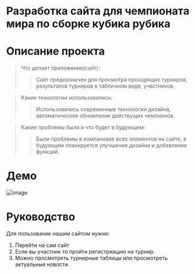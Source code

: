 # Разработка сайта для чемпионата мира по сборке кубика рубика 

# Описание проекта

> Что делает приложение(сайт):
> > Сайт предназначен для просмотра проходящих турниров, результатов турниров в табличном виде, участников.

> Какие технологии использовались:
> > Использовались современные технологии дизайна, автоматическое обновление действущих чемпионов.

> Какие проблемы были и что будет в будующем:
> > Были проблемы в компановке всех элементов на сайте, в будующем планируется улучшение дизайна и добавление функций.

# Демо 
![image](https://user-images.githubusercontent.com/125721301/220275735-5579b709-5741-4312-867f-87cb8117b20a.png)

# Руководство 
Для пользование нашим сайтом нужно: 
1. Перейти на сам сайт
2. Если вы участник то пройти регистриацию на турнир. 
3. Можно просмотреть турнирные таблицы или просмотреть актуальные новости. 

